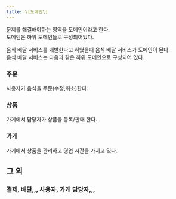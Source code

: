 ```yaml
---
title: \[도메인\]
---
```


문제를 해결해야하는 영역을 도메인이라고 한다.  
도메인은 하위 도메인들로 구성되어있다.  

음식 배달 서비스를 개발한다고 하였을때 음식 배달 서비스가 도메인이 된다.  
음식 배달 서비스는 다음과 같은 하위 도메인으로 구성되어 있다.    

### 주문
사용자가 음식을 주문(수정,취소)한다.  

### 상품
가게에서 담당자가 상품을 등록/판매 한다.  

### 가게
가게에서 상품을 관리하고 영업 시간을 가지고 있다.  

## 그 외
### 결제, 배달,,, 사용자, 가게 담당자,,,
